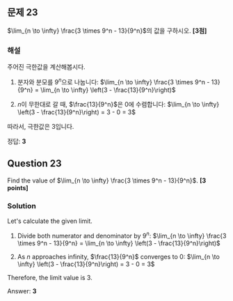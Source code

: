 

## 문제 23
$\lim_{n \to \infty} \frac{3 \times 9^n - 13}{9^n}$의 값을 구하시오. **[3점]**

### 해설
주어진 극한값을 계산해봅시다.

1. 분자와 분모를 $9^n$으로 나눕니다:
   $\lim_{n \to \infty} \frac{3 \times 9^n - 13}{9^n} = \lim_{n \to \infty} \left(3 - \frac{13}{9^n}\right)$

2. $n$이 무한대로 갈 때, $\frac{13}{9^n}$은 0에 수렴합니다:
   $\lim_{n \to \infty} \left(3 - \frac{13}{9^n}\right) = 3 - 0 = 3$

따라서, 극한값은 3입니다.

정답: **3**

## Question 23
Find the value of $\lim_{n \to \infty} \frac{3 \times 9^n - 13}{9^n}$. **[3 points]**

### Solution
Let's calculate the given limit.

1. Divide both numerator and denominator by $9^n$:
   $\lim_{n \to \infty} \frac{3 \times 9^n - 13}{9^n} = \lim_{n \to \infty} \left(3 - \frac{13}{9^n}\right)$

2. As $n$ approaches infinity, $\frac{13}{9^n}$ converges to 0:
   $\lim_{n \to \infty} \left(3 - \frac{13}{9^n}\right) = 3 - 0 = 3$

Therefore, the limit value is 3.

Answer: **3**